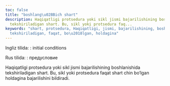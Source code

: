 ```yaml
---
toc: false
title: "boshlang\u02BBich shart"
description: Haqiqatligi protsedura yoki sikl jismi bajarilishining boshlanishida
  tekshiriladigan shart. Bu, sikl yoki protsedura faq...
keywords: "shart, protsedura, Haqiqatligi, jismi, bajarilishining, boshlanishida,
  tekshiriladigan, faqat, bo\u2018lgan, holdagina"
---
```


Ingliz tilida:
:   initial conditions

Rus tilida:
:   предусловие

Haqiqatligi protsedura yoki sikl jismi bajarilishining boshlanishida tekshiriladigan shart. Bu, sikl yoki protsedura faqat shart chin bo‘lgan holdagina bajarilishini bildiradi.